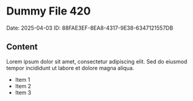# Dummy File 420

Date: 2025-04-03
ID: 88FAE3EF-8EA8-4317-9E38-6347121557DB

## Content

Lorem ipsum dolor sit amet, consectetur adipiscing elit.
Sed do eiusmod tempor incididunt ut labore et dolore magna aliqua.

* Item 1
* Item 2
* Item 3


